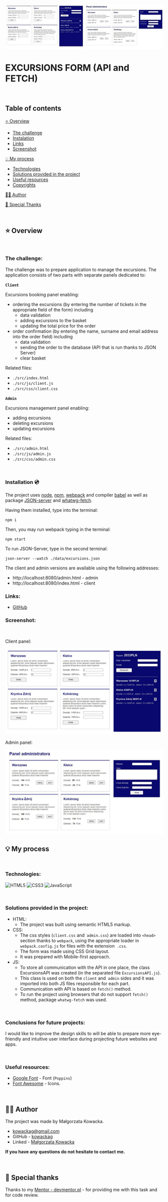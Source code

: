 ![top](./public/top.JPG)

# EXCURSIONS FORM (API and FETCH)

&nbsp;

## Table of contents

[⭐ Overview](#⭐-overview)
  - [The challenge](#the-challenge)
  - [Instalation](#Installation-💿)
  - [Links](#links)
  - [Screenshot](#screenshot)

[💡 My process](#💡-my-process)
  - [Technologies](#Technologies)
  - [Solutions provided in the project](#Solutions-provided-in-the-project)
  - [Useful resources](#useful-resources)
  - [Copyrights](#copyrights)

[🙋‍♂️ Author](#🙋‍♂️-author)

[👏 Special Thanks](#👏-special-thanks)

&nbsp;

## ⭐ Overview

&nbsp;

### **The challenge:**

The challenge was to prepare application to manage the excursions. 
The application consists of two parts with separate panels dedicated to:

**`Client`**

Excursions booking panel enabling:
- ordering the excursions (by entering the number of tickets in the appropriate field of the form) including
    - data validation
    - adding excursions to the basket
    - updating the total price for the order
- order confirmation (by entering the name, surname and email address into the order field) including
    - data validation
    - sending the order to the database (API that is run thanks to JSON Server)
    - clear basket

Related files:
* `./src/index.html`
* `./src/js/client.js`
* `./src/css/client.css`

**`Admin`**

Excursions management panel enabling:
- adding excursions
- deleting excursions
- updating excursions

Related files:
- `./src/admin.html`
- `./src/js/admin.js`
- `./src/css/admin.css`

&nbsp;

### **Installation 💿**

The project uses [node](https://nodejs.org/en/), [npm](https://www.npmjs.com/), [webpack](https://webpack.js.org/) and compiler [babel](https://babeljs.io/setup#installation) as well as package [JSON-server](https://www.npmjs.com/package/json-server) and [whatwg-fetch](https://github.com/github/fetch).

Having them installed, type into the terminal: 
```
npm i
```
Then, you may run webpack typing in the terminal:

```
npm start
```
To run JSON-Server, type in the second terminal:
``` 
json-server --watch ./data/excursions.json
```
The client and admin versions are available using the following addresses:
- http://localhost:8080/admin.html - admin
- http://localhost:8080/index.html - client



### **Links:**
- [GitHub](https://github.com/kowackag/Excursion-Form.git)

### **Screenshot:**

&nbsp;

Client panel: 

![Client panel](./public/screen1.JPG)

Admin panel:

![Admin panel](./public/screen2.JPG)
 
## 💡 My process

&nbsp;

### **Technologies:**

![HTML5](https://img.shields.io/badge/html5-%23E34F26.svg?style=for-the-badge&logo=html5&logoColor=white)
![CSS3](https://img.shields.io/badge/css3-%231572B6.svg?style=for-the-badge&logo=css3&logoColor=white)
![JavaScript](https://img.shields.io/badge/javascript-%23323330.svg?style=for-the-badge&logo=javascript&logoColor=%23F7DF1E)

&nbsp;
  
### **Solutions provided in the project:**
- HTML:
    - The project was built using semantic HTML5 markup.
- CSS:
    - The css styles (`client.css` and` admin.css`) are loaded into `<head>` section  thanks to `webpack`, using the appropriate loader in `webpack.config.js` for files with the extension` .css`.
    - The form was made using CSS Grid layout.
    - It was prepared with Mobile-first approach.
- JS:
    - To store all communication with the API in one place, the class ExcursionsAPI was created (in the separated file `ExcursionsAPI.js`).
    - This class is used on both the `client` and` admin` sides and it was imported into both JS files responsible for each part.
    - Communication with API is based on `fetch()` method.
    - To run the project using browsers that do not support `fetch()` method, package `whatwg-fetch` was used.

&nbsp;
 
### **Conclusions for future projects:** 

I would like to improve the design skills to will be able to prepare  more eye-friendly and intuitive user interface during projecting future websites and apps. 

&nbsp;

### **Useful resources:**

- [Google Font](https://fonts.google.com/specimen/Poppins) - Font (`Poppins`)
- [Font Awesome](https://fontawesome.com/) - Icons. 

&nbsp;

## 🙋‍♂️ Author

The project was made by Małgorzata Kowacka.
- kowackag@gmail.com
- GitHub - [kowackag](https://github.com/kowackag)
- Linked - [Małgorzata Kowacka](https://www.linkedin.com/in/ma%C5%82gorzata-kowacka-0258a812a/)

 **If you have any questions do not hesitate to contact me.**

&nbsp;

## 👏 Special thanks  
Thanks to my [Mentor - devmentor.pl](https://devmentor.pl/) - for providing me with this task and for code review.

